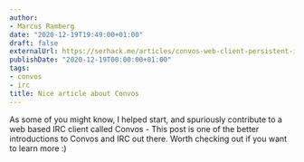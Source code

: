 ```yaml
---
author:
- Marcus Ramberg
date: "2020-12-19T19:49:00+01:00"
draft: false
externalUrl: https://serhack.me/articles/convos-web-client-persistent-irc/
publishDate: "2020-12-19T00:00:00+01:00"
tags:
- convos
- irc
title: Nice article about Convos
---
```


As some of you might know, I helped start, and spuriously contribute to a web based IRC client called Convos - This post is one of the better introductions to Convos and IRC out there. Worth checking out if you want to learn more :)
